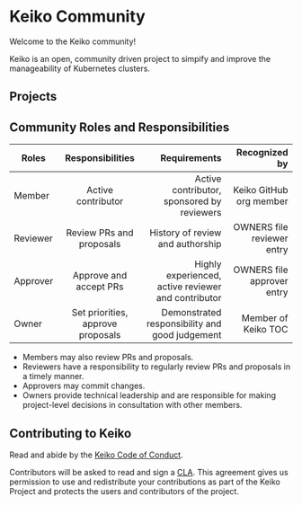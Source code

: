 # Keiko Community

Welcome to the Keiko community!

Keiko is an open, community driven project to simpify and improve the manageability of Kubernetes clusters.

## Projects

## Community Roles and Responsibilities

| Roles        | Responsibilities| Requirements  | Recognized by|
| -------------|:---------------:| -------------:|-------------:|
| Member       | Active contributor |Active contributor, sponsored by reviewers |Keiko GitHub org member|
| Reviewer     | Review PRs and proposals     |   History of review and authorship | OWNERS file reviewer entry|
| Approver     | Approve and accept PRs     |   Highly experienced, active reviewer and contributor |OWNERS file approver entry|
| Owner        | Set priorities, approve proposals| Demonstrated responsibility and good judgement|Member of Keiko TOC|


* Members may also review PRs and proposals.
* Reviewers have a responsibility to regularly review PRs and proposals in a timely
manner.
* Approvers may commit changes.
* Owners provide technical leadership and are responsible for making project-level decisions in consultation with other members.

## Contributing to Keiko

Read and abide by the [Keiko Code of Conduct](https://github.com/keikoproj/community/blob/master/CODE_OF_CONDUCT.md).

Contributors will be asked to read and sign a [CLA](https://github.com/keikoproj/community/blob/master/community/keiko%20Individual%20CLA.pdf). This agreement gives us permission to use and redistribute your contributions as part of the Keiko Project and protects the users and contributors of the project.

